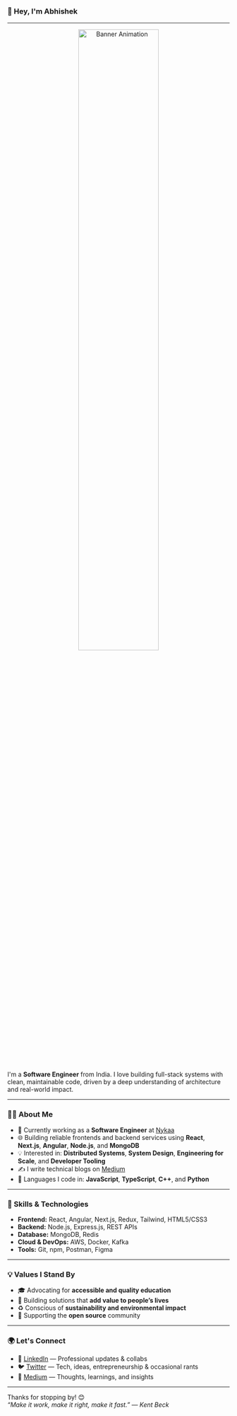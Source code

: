 ### 👋 Hey, I'm Abhishek

---

<p align="center">
  <img src="https://media.giphy.com/media/SWoSkN6DxTszqIKEqv/giphy.gif" width="60%" alt="Banner Animation"/>
</p>

I'm a **Software Engineer** from India. I love building full-stack systems with clean, maintainable code, driven by a deep understanding of architecture and real-world impact.

---

### 👨‍💻 About Me

- 🏢 Currently working as a **Software Engineer** at [Nykaa](https://www.nykaa.com)
- 🌐 Building reliable frontends and backend services using **React**, **Next.js**, **Angular**, **Node.js**, and **MongoDB**
- 💡 Interested in: **Distributed Systems**, **System Design**, **Engineering for Scale**, and **Developer Tooling**
- ✍️ I write technical blogs on [Medium](https://medium.com/@abhishekp6)
- 📜 Languages I code in: **JavaScript**, **TypeScript**, **C++**, and **Python**

---

### 🌱 Skills & Technologies

- **Frontend:** React, Angular, Next.js, Redux, Tailwind, HTML5/CSS3  
- **Backend:** Node.js, Express.js, REST APIs  
- **Database:** MongoDB, Redis  
- **Cloud & DevOps:** AWS, Docker, Kafka  
- **Tools:** Git, npm, Postman, Figma

---

### 💡 Values I Stand By

- 🎓 Advocating for **accessible and quality education**  
- 🌿 Building solutions that **add value to people’s lives**  
- ♻️ Conscious of **sustainability and environmental impact**  
- 🌱 Supporting the **open source** community

---

### 🌍 Let's Connect

- 📇 [LinkedIn](https://www.linkedin.com/in/abhishekp6) — Professional updates & collabs  
- 🐦 [Twitter](https://twitter.com/Abhlshek_) — Tech, ideas, entrepreneurship & occasional rants  
- 📰 [Medium](https://medium.com/@abhishekp6) — Thoughts, learnings, and insights

---

Thanks for stopping by! 😊  
_“Make it work, make it right, make it fast.” — Kent Beck_
